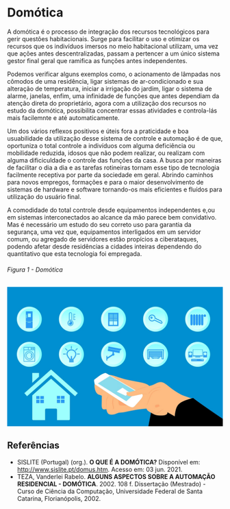 
  
  # Domótica
  A domótica é o processo de integração dos recursos tecnológicos para gerir questões habitacionais. Surge para facilitar o uso e otimizar os recursos que os indivíduos imersos no meio habitacional utilizam, uma vez que ações antes descentralizadas, passam a pertencer a um único sistema gestor final geral que ramifica as funções antes independentes.
  <p>Podemos verificar alguns exemplos como, o acionamento de lâmpadas nos cômodos de uma residência, ligar sistemas de ar-condicionado e sua alteração de temperatura, iniciar a irrigação do jardim, ligar o sistema de alarme, janelas, enfim, uma infinidade de funções que antes dependiam da atenção direta do proprietário, agora com a utilização dos recursos no estudo da domótica, possibilita concentrar essas atividades e controla-lás mais facilemnte e até automaticamente.<p>
  <p>Um dos vários reflexos positivos e úteis fora a praticidade e boa usuabilidade da utilização desse sistema de controle e automação é de que, oportuniza o total controle a indivíduos com alguma deficiência ou mobilidade reduzida, idosos que não podem realizar, ou realizam com alguma dificiculdade o controle das funções da casa. A busca por maneiras de facilitar o dia a dia e as tarefas rotineiras tornam esse tipo de tecnologia facilmente receptiva por parte da sociedade em geral. Abrindo caminhos para novos empregos, formações e para o maior desenvolvimento de sistemas de hardware e software tornando-os mais eficientes e fluídos para utilização do usuário final.<p>
    <p>A comodidade do total controle desde equipamentos independentes e,ou em sistemas interconectados ao alcance da mão parece bem convidativo. Mas é necessário um estudo do seu correto uso para garantia da segurança, uma vez que, equipamentos interligados em um servidor comum, ou agregado de servidores estão propícios a ciberataques, podendo afetar desde residências a cidades inteiras dependendo do quantitativo que esta tecnologia foi empregada. <p>
    
          
 ###### Figura 1 - Domótica   
         
![DOMÓTICA](./Imagens/home-4100193_1280.jpg)  

## Referências
    
* SISLITE (Portugal) (org.). **O QUE É A DOMÓTICA?** Disponível em: http://www.sislite.pt/domus.htm. Acesso em: 03 jun. 2021.
 * TEZA, Vanderlei Rabelo. **ALGUNS ASPECTOS SOBRE A AUTOMAÇÃO RESIDENCIAL - DOMÓTICA**. 2002. 108 f. Dissertação (Mestrado) - Curso de Ciência da Computação, Universidade Federal de Santa Catarina, Florianópolis, 2002.
